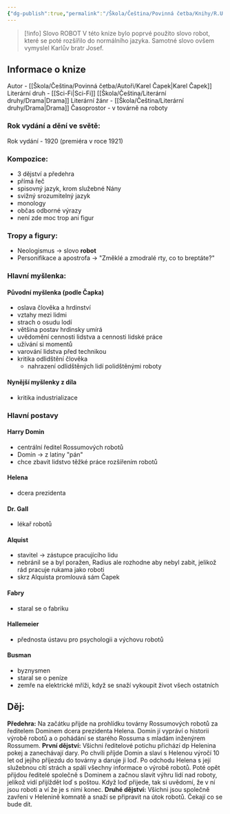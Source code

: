 ```yaml
---
{"dg-publish":true,"permalink":"/Škola/Čeština/Povinná četba/Knihy/R.U.R/","tags":["Kniha","Literatura","SPOSDK"],"created":"2023-11-28T12:00:30.682+01:00","updated":"2024-05-17T23:27:34.020+02:00"}
---
```


>[!info] Slovo ROBOT
>V této knize bylo poprvé použito slovo robot, které se poté rozšířilo do normálního jazyka. Samotné slovo ovšem vymyslel Karlův bratr Josef.
## Informace o knize
Autor -  [[Škola/Čeština/Povinná četba/Autoři/Karel Čapek\|Karel Čapek]]
Literární druh -  [[Sci-Fi\|Sci-Fi]] [[Škola/Čeština/Literární druhy/Drama\|Drama]]
Literární žánr -  [[Škola/Čeština/Literární druhy/Drama\|Drama]]
Časoprostor - v továrně na roboty
### Rok vydání a dění ve světě:
Rok vydání - 1920 (premiéra v roce 1921)
### Kompozice:
- 3 dějství a předehra
- přímá řeč
- spisovný jazyk, krom služebné Nány
- svižný srozumitelný jazyk
- monology
- občas odborné výrazy 
- není zde moc trop ani figur
### Tropy a figury:
- Neologismus -> slovo **robot**
- Personifikace a apostrofa -> "Změklé a zmodralé rty, co to breptáte?"
### Hlavní myšlenka:
#### Původní myšlenka (podle Čapka)
- oslava člověka a hrdinství
- vztahy mezi lidmi
- strach o osudu lodí
- většina postav hrdinsky umírá
- uvědomění cennosti lidstva a cennosti lidské práce
- užívání si momentů
- varování lidstva před technikou
- kritika odlidštění člověka
	- nahrazení odlidštěných lidí polidštěnými roboty
#### Nynější myšlenky z díla
- kritika industrializace
### Hlavní postavy
#### Harry Domin
- centrální ředitel Rossumových robotů
- Domin -> z latiny "pán"
- chce zbavit lidstvo těžké práce rozšířením robotů
#### Helena 
- dcera prezidenta
#### Dr. Gall
- lékař robotů
#### Alquist
- stavitel -> zástupce pracujícího lidu
- nebránil se a byl poražen, Radius ale rozhodne aby nebyl zabit, jelikož rád pracuje rukama jako roboti 
- skrz Alquista promlouvá sám Čapek
#### Fabry
- staral se o fabriku
#### Hallemeier
- přednosta ústavu pro psychologii a výchovu robotů
#### Busman
- byznysmen
- staral se o peníze
- zemře na elektrické mříži,  když se snaží vykoupit život všech ostatních
## Děj:
**Předehra:**
Na začátku přijde na prohlídku továrny Rossumových robotů za ředitelem Dominem dcera prezidenta Helena. Domin jí vypráví o historii výrobě robotů a o pohádání se starého Rossuma s mladám inženýrem Rossumem.
**První dějství:**
Všichni ředitelové potichu přichází dp Helenina pokej a zanechávají dary. Po chvíli příjde Domin a slaví s Helenou výročí 10 let od jejího příjezdu do továrny a daruje ji loď. Po odchodu Helena s její služebnou cítí strách a spálí všechny informace o výrobě robotů. Poté opět přijdou ředitelé společně s Dominem a začnou slavit výhru lidí nad roboty, jelikož vidí přijíždět loď s poštou. Když loď přijede, tak si uvědomí, že v ní jsou roboti a ví že je s nimi konec. 
**Druhé dějství:**
Všichni jsou společně zavřeni v Helenině komnatě a snaží se připravit na útok robotů. Čekají co se bude dít.